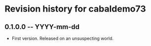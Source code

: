 # Revision history for cabaldemo73

## 0.1.0.0 -- YYYY-mm-dd

* First version. Released on an unsuspecting world.
